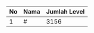 | No | Nama            | Jumlah Level |
|----|-----------------|--------------|
| 1  | #    |    3156        |
